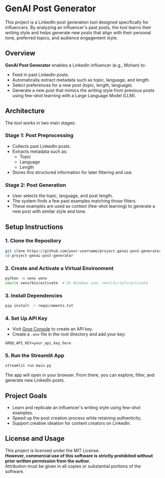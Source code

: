 # GenAI Post Generator

This project is a LinkedIn post generation tool designed specifically for influencers. By analyzing an influencer's past posts, the tool learns their writing style and helps generate new posts that align with their personal tone, preferred topics, and audience engagement style.

## Overview

**GenAI Post Generator** enables a LinkedIn influencer (e.g., Mohan) to:
- Feed in past LinkedIn posts.
- Automatically extract metadata such as topic, language, and length.
- Select preferences for a new post (topic, length, language).
- Generate a new post that mimics the writing style from previous posts using few-shot learning with a Large Language Model (LLM).

## Architecture

The tool works in two main stages:

### Stage 1: Post Preprocessing
- Collects past LinkedIn posts.
- Extracts metadata such as:
  - Topic
  - Language
  - Length
- Stores this structured information for later filtering and use.

### Stage 2: Post Generation
- User selects the topic, language, and post length.
- The system finds a few past examples matching those filters.
- These examples are used as context (few-shot learning) to generate a new post with similar style and tone.

## Setup Instructions

### 1. Clone the Repository
```bash
git clone https://github.com/your-username/project-genai-post-generator.git
cd project-genai-post-generator
```

### 2. Create and Activate a Virtual Environment
```bash
python -m venv venv
source venv/bin/activate  # On Windows use: venv\Scripts\activate
```

### 3. Install Dependencies
```bash
pip install -r requirements.txt
```

### 4. Set Up API Key
- Visit [Groq Console](https://console.groq.com/keys) to create an API key.
- Create a `.env` file in the root directory and add your key:
```
GROQ_API_KEY=your_api_key_here
```

### 5. Run the Streamlit App
```bash
streamlit run main.py
```

The app will open in your browser. From there, you can explore, filter, and generate new LinkedIn posts.

## Project Goals

- Learn and replicate an influencer's writing style using few-shot examples.
- Speed up the post creation process while retaining authenticity.
- Support creative ideation for content creators on LinkedIn.

## License and Usage

This project is licensed under the MIT License.  
**However, commercial use of this software is strictly prohibited without prior written permission from the author.**  
Attribution must be given in all copies or substantial portions of the software.